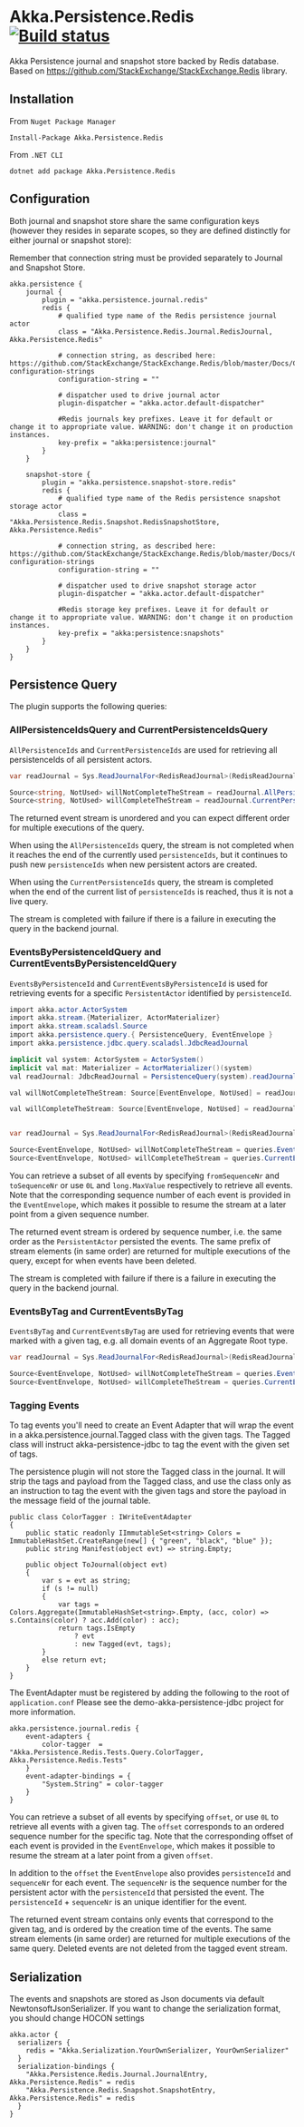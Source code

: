 # Akka.Persistence.Redis [![Build status](https://ci.appveyor.com/api/projects/status/ihgbe6g07hdvxaya/branch/dev?svg=true)](https://ci.appveyor.com/project/ravengerUA/akka-persistence-redis/branch/dev)

Akka Persistence journal and snapshot store backed by Redis database.
Based on https://github.com/StackExchange/StackExchange.Redis library.

## Installation
From `Nuget Package Manager`
```
Install-Package Akka.Persistence.Redis
```
From `.NET CLI`
```
dotnet add package Akka.Persistence.Redis
```

## Configuration

Both journal and snapshot store share the same configuration keys (however they resides in separate scopes, so they are defined distinctly for either journal or snapshot store):

Remember that connection string must be provided separately to Journal and Snapshot Store.

```hocon
akka.persistence {
    journal {
        plugin = "akka.persistence.journal.redis"
        redis {
            # qualified type name of the Redis persistence journal actor
            class = "Akka.Persistence.Redis.Journal.RedisJournal, Akka.Persistence.Redis"

            # connection string, as described here: https://github.com/StackExchange/StackExchange.Redis/blob/master/Docs/Configuration.md#basic-configuration-strings
            configuration-string = ""

            # dispatcher used to drive journal actor
            plugin-dispatcher = "akka.actor.default-dispatcher"

            #Redis journals key prefixes. Leave it for default or change it to appropriate value. WARNING: don't change it on production instances.
            key-prefix = "akka:persistence:journal"
        }
    }    

    snapshot-store {
        plugin = "akka.persistence.snapshot-store.redis"
        redis {
            # qualified type name of the Redis persistence snapshot storage actor
            class = "Akka.Persistence.Redis.Snapshot.RedisSnapshotStore, Akka.Persistence.Redis"

            # connection string, as described here: https://github.com/StackExchange/StackExchange.Redis/blob/master/Docs/Configuration.md#basic-configuration-strings
            configuration-string = ""

            # dispatcher used to drive snapshot storage actor
            plugin-dispatcher = "akka.actor.default-dispatcher"

            #Redis storage key prefixes. Leave it for default or change it to appropriate value. WARNING: don't change it on production instances.
            key-prefix = "akka:persistence:snapshots"
        }
    }
}
```

## Persistence Query

The plugin supports the following queries:

### AllPersistenceIdsQuery and CurrentPersistenceIdsQuery

`AllPersistenceIds` and `CurrentPersistenceIds` are used for retrieving all persistenceIds of all persistent actors.
```C#
var readJournal = Sys.ReadJournalFor<RedisReadJournal>(RedisReadJournal.Identifier);

Source<string, NotUsed> willNotCompleteTheStream = readJournal.AllPersistenceIds();
Source<string, NotUsed> willCompleteTheStream = readJournal.CurrentPersistenceIds();
```
The returned event stream is unordered and you can expect different order for multiple executions of the query.

When using the `AllPersistenceIds` query, the stream is not completed when it reaches the end of the currently used `persistenceIds`, but it continues to push new `persistenceIds` when new persistent actors are created.

When using the `CurrentPersistenceIds` query, the stream is completed when the end of the current list of `persistenceIds` is reached, thus it is not a live query.

The stream is completed with failure if there is a failure in executing the query in the backend journal.

### EventsByPersistenceIdQuery and CurrentEventsByPersistenceIdQuery

`EventsByPersistenceId` and `CurrentEventsByPersistenceId` is used for retrieving events for a specific `PersistentActor` identified by `persistenceId`.
```C#
import akka.actor.ActorSystem
import akka.stream.{Materializer, ActorMaterializer}
import akka.stream.scaladsl.Source
import akka.persistence.query.{ PersistenceQuery, EventEnvelope }
import akka.persistence.jdbc.query.scaladsl.JdbcReadJournal

implicit val system: ActorSystem = ActorSystem()
implicit val mat: Materializer = ActorMaterializer()(system)
val readJournal: JdbcReadJournal = PersistenceQuery(system).readJournalFor[JdbcReadJournal](JdbcReadJournal.Identifier)

val willNotCompleteTheStream: Source[EventEnvelope, NotUsed] = readJournal.eventsByPersistenceId("some-persistence-id", 0L, Long.MaxValue)

val willCompleteTheStream: Source[EventEnvelope, NotUsed] = readJournal.currentEventsByPersistenceId("some-persistence-id", 0L, Long.MaxValue)


var readJournal = Sys.ReadJournalFor<RedisReadJournal>(RedisReadJournal.Identifier);

Source<EventEnvelope, NotUsed> willNotCompleteTheStream = queries.EventsByPersistenceId("some-persistence-id", 0L, long.MaxValue);
Source<EventEnvelope, NotUsed> willCompleteTheStream = queries.CurrentEventsByPersistenceId("some-persistence-id", 0L, long.MaxValue);
```
You can retrieve a subset of all events by specifying `fromSequenceNr` and `toSequenceNr` or use `0L` and `long.MaxValue` respectively to retrieve all events. Note that the corresponding sequence number of each event is provided in the `EventEnvelope`, which makes it possible to resume the stream at a later point from a given sequence number.

The returned event stream is ordered by sequence number, i.e. the same order as the `PersistentActor` persisted the events. The same prefix of stream elements (in same order) are returned for multiple executions of the query, except for when events have been deleted.

The stream is completed with failure if there is a failure in executing the query in the backend journal.

### EventsByTag and CurrentEventsByTag

`EventsByTag` and `CurrentEventsByTag` are used for retrieving events that were marked with a given tag, e.g. all domain events of an Aggregate Root type.
```C#
var readJournal = Sys.ReadJournalFor<RedisReadJournal>(RedisReadJournal.Identifier);

Source<EventEnvelope, NotUsed> willNotCompleteTheStream = queries.EventsByTag("apple", 0L);
Source<EventEnvelope, NotUsed> willCompleteTheStream = queries.CurrentEventsByTag("apple", 0L);
```

### Tagging Events
To tag events you'll need to create an Event Adapter that will wrap the event in a akka.persistence.journal.Tagged class with the given tags. The Tagged class will instruct akka-persistence-jdbc to tag the event with the given set of tags.

The persistence plugin will not store the Tagged class in the journal. It will strip the tags and payload from the Tagged class, and use the class only as an instruction to tag the event with the given tags and store the payload in the message field of the journal table.
```
public class ColorTagger : IWriteEventAdapter
{
    public static readonly IImmutableSet<string> Colors = ImmutableHashSet.CreateRange(new[] { "green", "black", "blue" });
    public string Manifest(object evt) => string.Empty;

    public object ToJournal(object evt)
    {
        var s = evt as string;
        if (s != null)
        {
            var tags = Colors.Aggregate(ImmutableHashSet<string>.Empty, (acc, color) => s.Contains(color) ? acc.Add(color) : acc);
            return tags.IsEmpty
                ? evt
                : new Tagged(evt, tags);
        }
        else return evt;
    }
}

```
The EventAdapter must be registered by adding the following to the root of `application.conf` Please see the demo-akka-persistence-jdbc project for more information.
```
akka.persistence.journal.redis {
    event-adapters {
        color-tagger  = "Akka.Persistence.Redis.Tests.Query.ColorTagger, Akka.Persistence.Redis.Tests"
    }
    event-adapter-bindings = {
        "System.String" = color-tagger
    }
}
```
You can retrieve a subset of all events by specifying `offset`, or use `0L` to retrieve all events with a given tag. The `offset` corresponds to an ordered sequence number for the specific tag. Note that the corresponding offset of each event is provided in the `EventEnvelope`, which makes it possible to resume the stream at a later point from a given `offset`.

In addition to the `offset` the `EventEnvelope` also provides `persistenceId` and `sequenceNr` for each event. The `sequenceNr` is the sequence number for the persistent actor with the `persistenceId` that persisted the event. The `persistenceId` + `sequenceNr` is an unique identifier for the event.

The returned event stream contains only events that correspond to the given tag, and is ordered by the creation time of the events. The same stream elements (in same order) are returned for multiple executions of the same query. Deleted events are not deleted from the tagged event stream.



## Serialization
The events and snapshots are stored as Json documents via default NewtonsoftJsonSerializer. If you want to change the serialization format, you should change HOCON settings
```hocon
akka.actor {
  serializers {
    redis = "Akka.Serialization.YourOwnSerializer, YourOwnSerializer"
  }
  serialization-bindings {
    "Akka.Persistence.Redis.Journal.JournalEntry, Akka.Persistence.Redis" = redis
    "Akka.Persistence.Redis.Snapshot.SnapshotEntry, Akka.Persistence.Redis" = redis
  }
}
```